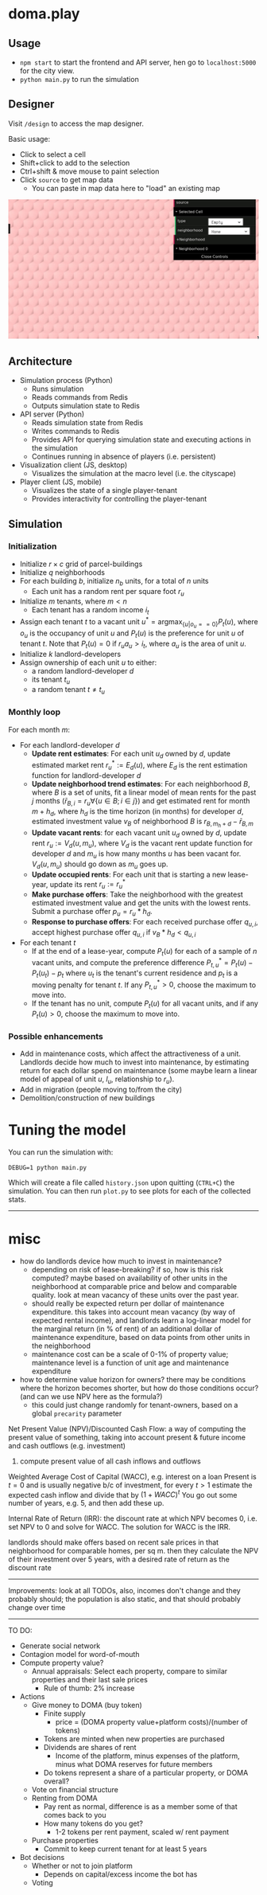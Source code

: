 # doma.play

## Usage

- `npm start` to start the frontend and API server, hen go to `localhost:5000` for the city view.
- `python main.py` to run the simulation

## Designer

Visit `/design` to access the map designer.

Basic usage:

- Click to select a cell
- Shift+click to add to the selection
- Ctrl+shift & move mouse to paint selection
- Click `source` to get map data
    - You can paste in map data here to "load" an existing map

![](static/designer.gif)

## Architecture

- Simulation process (Python)
    - Runs simulation
    - Reads commands from Redis
    - Outputs simulation state to Redis
- API server (Python)
    - Reads simulation state from Redis
    - Writes commands to Redis
    - Provides API for querying simulation state and executing actions in the simulation
    - Continues running in absence of players (i.e. persistent)
- Visualization client (JS, desktop)
    - Visualizes the simulation at the macro level (i.e. the cityscape)
- Player client (JS, mobile)
    - Visualizes the state of a single player-tenant
    - Provides interactivity for controlling the player-tenant

## Simulation

### Initialization

- Initialize $r \times c$ grid of parcel-buildings
- Initialize $q$ neighborhoods
- For each building $b$, initialize $n_b$ units, for a total of $n$ units
    - Each unit has a random rent per square foot $r_u$
- Initialize $m$ tenants, where $m < n$
    - Each tenant has a random income $i_t$
- Assign each tenant $t$ to a vacant unit $u^* = \text{argmax}_{\{u | o_u == 0\}} P_t(u)$, where $o_u$ is the occupancy of unit $u$ and $P_t(u)$ is the preference for unit $u$ of tenant $t$. Note that $P_t(u) = 0$ if $r_u a_u > i_t$, where $a_u$ is the area of unit $u$.
- Initialize $k$ landlord-developers
- Assign ownership of each unit $u$ to either:
    - a random landlord-developer $d$
    - its tenant $t_u$
    - a random tenant $t \neq t_u$

### Monthly loop

For each month $m$:

- For each landlord-developer $d$
    - __Update rent estimates__: For each unit $u_d$ owned by $d$, update estimated market rent $r_u^* := E_d(u)$, where $E_d$ is the rent estimation function for landlord-developer $d$
    - __Update neighborhood trend estimates__: For each neighborhood $B$, where $B$ is a set of units, fit a linear model of mean rents for the past $j$ months ($\bar r_{B,i} = r_u \forall \{u \in B; i \in j\}$) and get estimated rent for month $m+h_d$, where $h_d$ is the time horizon (in months) for developer $d$, estimated investment value $v_B$ of neighborhood $B$ is $r_{B,m_h+d} - \bar r_{B,m}$
    - __Update vacant rents__: for each vacant unit $u_d$ owned by $d$, update rent $r_u := V_d(u, m_u)$, where $V_d$ is the vacant rent update function for developer $d$ and $m_u$ is how many months $u$ has been vacant for. $V_d(u, m_u)$ should go down as $m_u$ goes up.
    - __Update occupied rents__: For each unit that is starting a new lease-year, update its rent $r_u := r_u^*$
    - __Make purchase offers__: Take the neighborhood with the greatest estimated investment value and get the units with the lowest rents. Submit a purchase offer $p_u = r_u * h_d$.
    - __Response to purchase offers__: For each received purchase offer $q_{u,i}$, accept highest purchase offer $q_{u,i}$ if $v_B * h_d < q_{u,i}$
- For each tenant $t$
    - If at the end of a lease-year, compute $P_t(u)$ for each of a sample of $n$ vacant units, and compute the preference difference $P^*_{t, u} = P_t(u) - P_t(u_t) - p_t$ where $u_t$ is the tenant's current residence and $p_t$ is a moving penalty for tenant $t$. If any $P^*_{t, u} > 0$, choose the maximum to move into.
    - If the tenant has no unit, compute $P_t(u)$ for all vacant units, and if any $P_t(u) > 0$, choose the maximum to move into.

### Possible enhancements

- Add in maintenance costs, which affect the attractiveness of a unit. Landlords decide how much to invest into maintenance, by estimating return for each dollar spend on maintenance (some maybe learn a linear model of appeal of unit $u$, $l_u$, relationship to $r_u$).
- Add in migration (people moving to/from the city)
- Demolition/construction of new buildings

# Tuning the model

You can run the simulation with:

    DEBUG=1 python main.py

Which will create a file called `history.json` upon quitting (`CTRL+C`) the simulation. You can then run `plot.py` to see plots for each of the collected stats.

---

# misc

- how do landlords device how much to invest in maintenance?
    - depending on risk of lease-breaking? if so, how is this risk computed? maybe based on availability of other units in the neighborhood at comparable price and below and comparable quality. look at mean vacancy of these units over the past year.
    - should really be expected return per dollar of maintenance expenditure. this takes into account mean vacancy (by way of expected rental income), and landlords learn a log-linear model for the marginal return (in % of rent) of an additional dollar of maintenance expenditure, based on data points from other units in the neighborhood
    - maintenance cost can be a scale of 0-1% of property value; maintenance level is a function of unit age and maintenance expenditure
- how to determine value horizon for owners? there may be conditions where the horizon becomes shorter, but how do those conditions occur? (and can we use NPV here as the formula?)
    - this could just change randomly for tenant-owners, based on a global `precarity` parameter

Net Present Value (NPV)/Discounted Cash Flow: a way of computing the present value of something, taking into account present & future income and cash outflows (e.g. investment)
1. compute present value of all cash inflows and outflows

Weighted Average Cost of Capital (WACC), e.g. interest on a loan
Present is $t=0$ and is usually negative b/c of investment, for every $t > 1$ estimate the expected cash inflow and divide that by $(1+WACC)^t$
You go out some number of years, e.g. 5, and then add these up.

Internal Rate of Return (IRR): the discount rate at which NPV becomes 0, i.e. set NPV to 0 and solve for WACC. The solution for WACC is the IRR.

landlords should make offers based on recent sale prices in that neighborhood for comparable homes, per sq m. then they calculate the NPV of their investment over 5 years, with a desired rate of return as the discount rate

---

Improvements: look at all TODOs, also, incomes don't change and they probably should; the population is also static, and that should probably change over time

---

TO DO:

- Generate social network
- Contagion model for word-of-mouth
- Compute property value?
    - Annual appraisals: Select each property, compare to similar properties and their last sale prices
        - Rule of thumb: 2% increase
- Actions
    - Give money to DOMA (buy token)
        - Finite supply
            - price = (DOMA property value+platform costs)/(number of tokens)
        - Tokens are minted when new properties are purchased
        - Dividends are shares of rent
            - Income of the platform, minus expenses of the platform, minus what DOMA reserves for future members
        - Do tokens represent a share of a particular property, or DOMA overall?
    - Vote on financial structure
    - Renting from DOMA
        - Pay rent as normal, difference is as a member some of that comes back to you
        - How many tokens do you get?
            - 1-2 tokens per rent payment, scaled w/ rent payment
    - Purchase properties
        - Commit to keep current tenant for at least 5 years
- Bot decisions
    - Whether or not to join platform
        - Depends on capital/excess income the bot has
    - Voting
